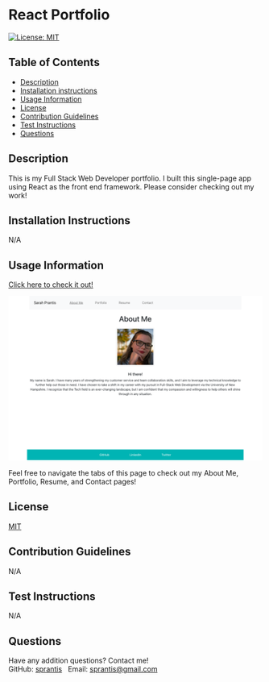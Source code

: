 # React Portfolio

[![License: MIT](https://img.shields.io/badge/License-MIT-yellow.svg)](https://opensource.org/licenses/MIT)

## Table of Contents
* [Description](#description)
* [Installation instructions](#installation-instructions)
* [Usage Information](#usage-information)
* [License](#license)
* [Contribution Guidelines](#contribution-guidelines)
* [Test Instructions](#test-instructions)
* [Questions](#questions)

## Description
This is my Full Stack Web Developer portfolio. I built this single-page app using React as the front end framework. Please consider checking out my work!

## Installation Instructions
N/A

## Usage Information

[Click here to check it out!](https://sprantis.github.io/react-portfolio/)

![React Portfolio Screenshot](./src/assets/images/react-portfolio-screenshot.png)

Feel free to navigate the tabs of this page to check out my About Me, Portfolio, Resume, and Contact pages!

## License
[MIT](https://opensource.org/licenses/MIT)

## Contribution Guidelines
N/A

## Test Instructions
N/A

## Questions
Have any addition questions? Contact me!
&nbsp;  
GitHub: [sprantis](https://github.com/sprantis)
&nbsp;
Email: sprantis@gmail.com
